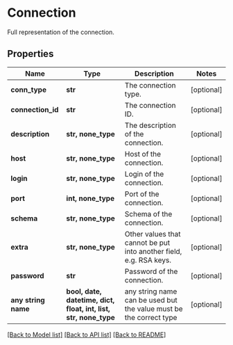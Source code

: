 # Connection

Full representation of the connection.

## Properties
Name | Type | Description | Notes
------------ | ------------- | ------------- | -------------
**conn_type** | **str** | The connection type. | [optional] 
**connection_id** | **str** | The connection ID. | [optional] 
**description** | **str, none_type** | The description of the connection. | [optional] 
**host** | **str, none_type** | Host of the connection. | [optional] 
**login** | **str, none_type** | Login of the connection. | [optional] 
**port** | **int, none_type** | Port of the connection. | [optional] 
**schema** | **str, none_type** | Schema of the connection. | [optional] 
**extra** | **str, none_type** | Other values that cannot be put into another field, e.g. RSA keys. | [optional] 
**password** | **str** | Password of the connection. | [optional] 
**any string name** | **bool, date, datetime, dict, float, int, list, str, none_type** | any string name can be used but the value must be the correct type | [optional]

[[Back to Model list]](../README.md#documentation-for-models) [[Back to API list]](../README.md#documentation-for-api-endpoints) [[Back to README]](../README.md)


